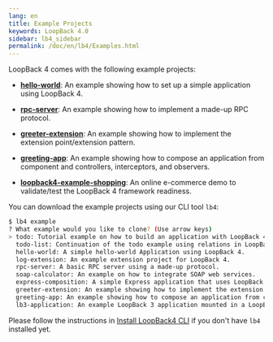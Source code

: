 ```yaml
---
lang: en
title: Example Projects
keywords: LoopBack 4.0
sidebar: lb4_sidebar
permalink: /doc/en/lb4/Examples.html
---
```


LoopBack 4 comes with the following example projects:

- **[hello-world](https://github.com/strongloop/loopback-next/tree/master/examples/hello-world)**:
  An example showing how to set up a simple application using LoopBack 4.

- **[rpc-server](https://github.com/strongloop/loopback-next/tree/master/examples/rpc-server)**:
  An example showing how to implement a made-up RPC protocol.

- **[greeter-extension](https://github.com/strongloop/loopback-next/tree/master/examples/greeter-extension)**:
  An example showing how to implement the extension point/extension pattern.

- **[greeting-app](https://github.com/strongloop/loopback-next/tree/master/examples/greeting-app)**:
  An example showing how to compose an application from component and
  controllers, interceptors, and observers.

- **[loopback4-example-shopping](https://github.com/strongloop/loopback4-example-shopping)**:
  An online e-commerce demo to validate/test the LoopBack 4 framework readiness.

You can download the example projects using our CLI tool `lb4`:

```sh
$ lb4 example
? What example would you like to clone? (Use arrow keys)
> todo: Tutorial example on how to build an application with LoopBack 4.
  todo-list: Continuation of the todo example using relations in LoopBack 4.
  hello-world: A simple hello-world Application using LoopBack 4.
  log-extension: An example extension project for LoopBack 4.
  rpc-server: A basic RPC server using a made-up protocol.
  soap-calculator: An example on how to integrate SOAP web services.
  express-composition: A simple Express application that uses LoopBack 4 REST API.
  greeter-extension: An example showing how to implement the extension point/extension pattern.
  greeting-app: An example showing how to compose an application from component and controllers, interceptors, and observers.
  lb3-application: An example LoopBack 3 application mounted in a LoopBack 4 project.
```

Please follow the instructions in
[Install LoopBack4 CLI](Getting-started.md#install-loopback-4-cli) if you don't
have `lb4` installed yet.
